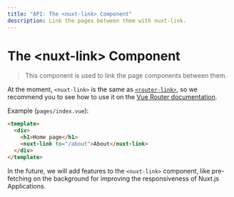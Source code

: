 ```yaml
---
title: "API: The <nuxt-link> Component"
description: Link the pages between them with nuxt-link.
---
```


# The &lt;nuxt-link&gt; Component

> This component is used to link the page components between them.

At the moment, `<nuxt-link>` is the same as [`<router-link>`](https://router.vuejs.org/api/#router-link), so we recommend you to see how to use it on the [Vue Router documentation](https://router.vuejs.org/api/#router-link).

Example (`pages/index.vue`):

```html
<template>
  <div>
    <h1>Home page</h1>
    <nuxt-link to="/about">About</nuxt-link>
  </div>
</template>
```

In the future, we will add features to the `<nuxt-link>` component, like pre-fetching on the background for improving the responsiveness of Nuxt.js Applications.
